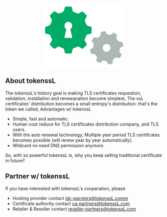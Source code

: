<p align="center"><a href="https://laravel.com" target="_blank"><img src="https://raw.githubusercontent.com/tokenssl/design/main/logo/logo.svg" width="250"></a></p>

## About tokenssL

The tokenssL's history goal is making TLS certificates requestion, validation, installation and renewanation become simplest,
The ssL certificates' distribution becomes a small entropy's distribution: that's the token we called,
Advantages w/ tokenssL

- Simple, fast and automatic.
- Human cost reduce for TLS certificates distribution company, and TLS users.
- With the auto renewal technology, Multiple year period TLS ceritifcates becomes possible (will renew year by year automatically).
- Wildcard no need DNS permission anymore.

So, with so powerful tokenssL is, why you keep selling traditional certificate in future?

## Partner w/ tokenssL

If you have interested with tokenssL's cooperation, please

- Hosting provider contact [idc-parnters@tokenssL.comm](mailto:idc-parnters@tokenssL.com)
- Certificate authority contact [ca-partners@tokenssL.com](mailto:ca-partners@tokenssL.com)
- Retailer & Reseller contact [reseller-partners@tokenssL.com](mailto:reseller-partners@tokenssL.com)
